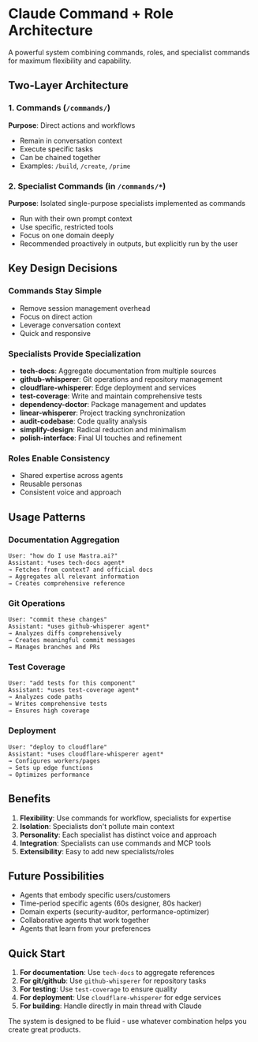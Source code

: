 # Claude Command + Role Architecture

A powerful system combining commands, roles, and specialist commands for maximum flexibility and capability.

## Two-Layer Architecture

### 1. Commands (`/commands/`)
**Purpose**: Direct actions and workflows
- Remain in conversation context
- Execute specific tasks
- Can be chained together
- Examples: `/build`, `/create`, `/prime`

### 2. Specialist Commands (in `/commands/*`)
**Purpose**: Isolated single-purpose specialists implemented as commands
- Run with their own prompt context
- Use specific, restricted tools
- Focus on one domain deeply
- Recommended proactively in outputs, but explicitly run by the user

## Key Design Decisions

### Commands Stay Simple
- Remove session management overhead
- Focus on direct action
- Leverage conversation context
- Quick and responsive

### Specialists Provide Specialization
- **tech-docs**: Aggregate documentation from multiple sources
- **github-whisperer**: Git operations and repository management
- **cloudflare-whisperer**: Edge deployment and services
- **test-coverage**: Write and maintain comprehensive tests
- **dependency-doctor**: Package management and updates
- **linear-whisperer**: Project tracking synchronization
- **audit-codebase**: Code quality analysis
- **simplify-design**: Radical reduction and minimalism
- **polish-interface**: Final UI touches and refinement

### Roles Enable Consistency
- Shared expertise across agents
- Reusable personas
- Consistent voice and approach

## Usage Patterns

### Documentation Aggregation
```
User: "how do I use Mastra.ai?"
Assistant: *uses tech-docs agent*
→ Fetches from context7 and official docs
→ Aggregates all relevant information
→ Creates comprehensive reference
```

### Git Operations
```
User: "commit these changes"
Assistant: *uses github-whisperer agent*
→ Analyzes diffs comprehensively
→ Creates meaningful commit messages
→ Manages branches and PRs
```

### Test Coverage
```
User: "add tests for this component"  
Assistant: *uses test-coverage agent*
→ Analyzes code paths
→ Writes comprehensive tests
→ Ensures high coverage
```

### Deployment
```
User: "deploy to cloudflare"
Assistant: *uses cloudflare-whisperer agent*
→ Configures workers/pages
→ Sets up edge functions
→ Optimizes performance
```

## Benefits

1. **Flexibility**: Use commands for workflow, specialists for expertise
2. **Isolation**: Specialists don't pollute main context
3. **Personality**: Each specialist has distinct voice and approach
4. **Integration**: Specialists can use commands and MCP tools
5. **Extensibility**: Easy to add new specialists/roles

## Future Possibilities

- Agents that embody specific users/customers
- Time-period specific agents (60s designer, 80s hacker)
- Domain experts (security-auditor, performance-optimizer)
- Collaborative agents that work together
- Agents that learn from your preferences

## Quick Start

1. **For documentation**: Use `tech-docs` to aggregate references
2. **For git/github**: Use `github-whisperer` for repository tasks
3. **For testing**: Use `test-coverage` to ensure quality
4. **For deployment**: Use `cloudflare-whisperer` for edge services
5. **For building**: Handle directly in main thread with Claude

The system is designed to be fluid - use whatever combination helps you create great products.